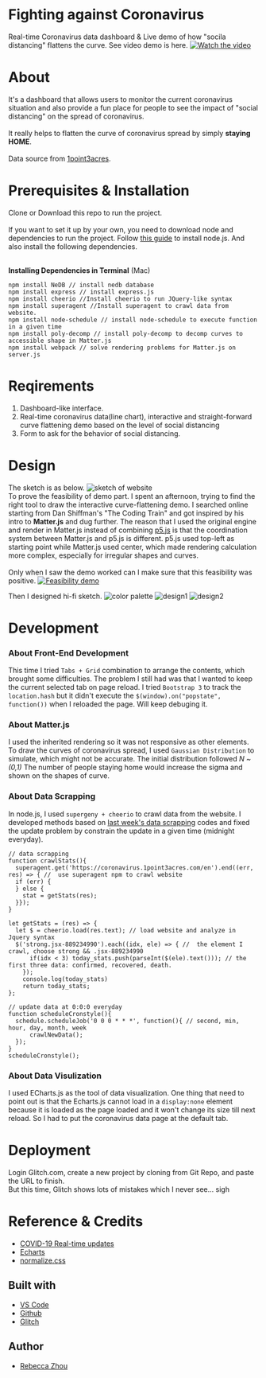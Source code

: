 # Fighting against Coronavirus

Real-time Coronavirus data dashboard & Live demo of how "socila distancing" flattens the curve.
See video demo is here.
[![Watch the video](pictures/design2.png)](https://youtu.be/Xd_BGfLHVj8)

# About
It's a dashboard that allows users to monitor the current coronavirus situation and also provide a fun place for people to see the impact of "social distancing" on the spread of coronavirus. <br /><br />
It really helps to flatten the curve of coronavirus spread by simply <strong>staying HOME</strong>.<br />
<br />Data source from [1point3acres](https://coronavirus.1point3acres.com/en).

# Prerequisites & Installation
Clone or Download this repo to run the project.<br /><br />
If you want to set it up by your own, you need to download node and dependencies to run the project. Follow [this guide](https://github.com/itp-dwd/2020-spring/blob/master/guides/installing-nodejs.md) to install node.js. And also install the following dependencies.<br /><br />

<strong>Installing Dependencies in Terminal</strong> (Mac)
~~~ 
npm install NeDB // install nedb database
npm install express // install express.js
npm install cheerio //Install cheerio to run JQuery-like syntax
npm install superagent //Install superagent to crawl data from website.
npm install node-schedule // install node-schedule to execute function in a given time
npm install poly-decomp // install poly-decomp to decomp curves to accessible shape in Matter.js
npm install webpack // solve rendering problems for Matter.js on server.js
~~~

# Reqirements
1. Dashboard-like interface.
2. Real-time coronavirus data(line chart), interactive and straight-forward curve flattening demo based on the level of social distancing
4. Form to ask for the behavior of social distancing.

# Design
The sketch is as below.
![sketch of website](pictures/sketch.jpg)
<br />
To prove the feasibility of demo part. I spent an afternoon, trying to find the right tool to draw the interactive curve-flattening demo. I searched online starting from Dan Shiffman's "The Coding Train" and got inspired by his intro to <strong>Matter.js</strong> and dug further.
The reason that I used the original engine and render in Matter.js instead of combining [p5.js](https://p5js.org/) is that the coordination system between Matter.js and p5.js is different. p5.js used top-left as starting point while Matter.js used center, which made rendering calculation more complex, especially for irregular shapes and curves. <br /><br />
Only when I saw the demo worked can I make sure that this feasibility was positive.
[![Feasibility demo](pictures/demo.png)](https://youtu.be/Xd_BGfLHVj8)

Then I designed hi-fi sketch.
![color palette](pictures/color.png)
![design1](pictures/design1.png)
![design2](pictures/design2.png)

# Development
<h3>About Front-End Development</h3>

This time I tried `Tabs + Grid` combination to arrange the contents, which brought some difficulties. The problem I still had was that I wanted to keep the current selected tab on page reload. I tried `Bootstrap 3` to track the `location.hash` but it didn't execute the `$(window).on("popstate", function())` when I reloaded the page. Will keep debuging it.

<h3>About Matter.js</h3>

I used the inherited rendering so it was not responsive as other elements. To draw the curves of coronavirus spread, I used `Gaussian Distribution` to simulate, which might not be accurate. The initial distribution followed *N ~ (0,1)* The number of people staying home would increase the sigma and shown on the shapes of curve.

<h3>About Data Scrapping</strong></h3>

In node.js, I used `supergeny + cheerio` to crawl data from the website. I developed methods based on [last week's data scrapping](https://github.com/RebeccaZhou666/predict-coronavirus/blob/master/README.md) codes and fixed the update problem by constrain the update in a given time (midnight everyday).
~~~
// data scrapping
function crawlStats(){ 
  superagent.get('https://coronavirus.1point3acres.com/en').end((err, res) => { //  use superagent npm to crawl website
  if (err) {
  } else { 
    stat = getStats(res); 
  }});
}

let getStats = (res) => {  
  let $ = cheerio.load(res.text); // load website and analyze in Jquery syntax
  $('strong.jsx-889234990').each((idx, ele) => { //  the element I crawl, choose strong && .jsx-889234990 
      if(idx < 3) today_stats.push(parseInt($(ele).text())); // the first three data: confirmed, recovered, death.
    });
    console.log(today_stats)
    return today_stats;
};
~~~
~~~
// update data at 0:0:0 everyday
function scheduleCronstyle(){
  schedule.scheduleJob('0 0 0 * * *', function(){ // second, min, hour, day, month, week
      crawlNewData();
  }); 
}
scheduleCronstyle();
~~~
<h3>About Data Visulization</strong></h3>

I used ECharts.js as the tool of data visualization. One thing that need to point out is that the Echarts.js cannot load in a `display:none` element because it is loaded as the page loaded and it won't change its size till next reload. So I had to put the coronavirus data page at the default tab. 

# Deployment

Login Glitch.com, create a new project by cloning from Git Repo, and paste the URL to finish.<br />
But this time, Glitch shows lots of mistakes which I never see... sigh<br />


# Reference & Credits
* [COVID-19 Real-time updates](https://coronavirus.1point3acres.com/en)
* [Echarts](https://www.echartsjs.com/en/index.html)
* [normalize.css](https://necolas.github.io/normalize.css/)


## Built with

* [VS Code](https://code.visualstudio.com/)
* [Github](https://github.com)
* [Glitch](https://glitch.com/)

## Author

* [Rebecca Zhou](https://rebeccazhou.net) 
